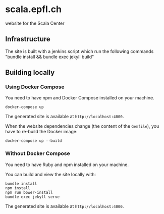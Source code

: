 # scala.epfl.ch

website for the Scala Center

## Infrastructure

The site is built with a jenkins script which run the following commands "bundle install && bundle exec jekyll build"

## Building locally

### Using Docker Compose

You need to have npm and Docker Compose installed on your machine.

```
docker-compose up
```

The generated site is available at `http://localhost:4000`.

When the website dependencies change (the content of the `Gemfile`),
you have to re-build the Docker image:

```
docker-compose up --build
```

### Without Docker Compose

You need to have Ruby and npm installed on your machine.

You can build and view the site locally with:

```
bundle install
npm install
npm run bower-install
bundle exec jekyll serve
```

The generated site is available at `http://localhost:4000`.
